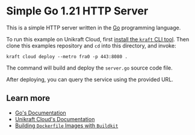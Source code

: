 # Simple Go 1.21 HTTP Server

This is a simple HTTP server written in the [Go](https://go.dev/) programming language.

To run this example on Unikraft Cloud, first [install the `kraft` CLI tool](https://unikraft.org/docs/cli).
Then clone this examples repository and `cd` into this directory, and invoke:

```console
kraft cloud deploy --metro fra0 -p 443:8080 .
```

The command will build and deploy the `server.go` source code file.

After deploying, you can query the service using the provided URL.

## Learn more

- [Go's Documentation](https://go.dev/doc/)
- [Unikraft Cloud's Documentation](https://unikraft.cloud/docs/)
- [Building `Dockerfile` Images with `Buildkit`](https://unikraft.org/guides/building-dockerfile-images-with-buildkit)
